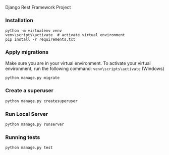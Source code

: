 Django Rest Framework Project

### Installation
```shell
python -m virtualenv venv
venv\scripts\activate  # activate virtual environment
pip install -r requirements.txt
```

### Apply migrations
Make sure you are in your virtual environment. To activate your virtual environment, run the following command: `venv\scripts\activate` (Windows)
```bash
python manage.py migrate
```

### Create a superuser
```bash
python manage.py createsuperuser
```

### Run Local Server
```bash
python manage.py runserver
```


### Running tests
```bash
python manage.py test
```
